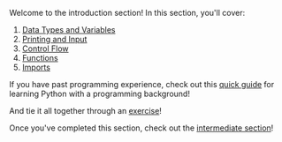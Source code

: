 Welcome to the introduction section! In this section, you'll cover:

1. [Data Types and Variables](https://colab.research.google.com/github/HackBinghamton/PythonWorkshop/blob/master/Intro/DataTypesAndVariables.ipynb)
2. [Printing and Input](https://colab.research.google.com/github/HackBinghamton/PythonWorkshop/blob/master/Intro/Printing_and_Input.ipynb)
3. [Control Flow](https://colab.research.google.com/github/HackBinghamton/PythonWorkshop/blob/master/Intro/ControlFlow.ipynb)
4. [Functions](https://colab.research.google.com/github/HackBinghamton/PythonWorkshop/blob/master/Intro/Functions.ipynb)
5. [Imports](https://colab.research.google.com/github/HackBinghamton/PythonWorkshop/blob/master/Intro/Imports.ipynb)

If you have past programming experience, check out this [quick guide](https://colab.research.google.com/github/HackBinghamton/PythonWorkshop/blob/master/Intro/programmingKnowledge.ipynb) for learning Python with a programming background!

And tie it all together through an [exercise](https://colab.research.google.com/github/HackBinghamton/PythonWorkshop/blob/master/Intro/Exercise.ipynb)!

Once you've completed this section, check out the [intermediate section](https://github.com/HackBinghamton/PythonWorkshop/tree/master/Intermediate)!
